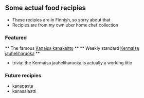 ## Some actual food recipies
- These recipies are in Finnish, so sorry about that
- Recipies are from my own uber home chef collection

### Featured
** The famous [Kanaisa kanakeitto](https://github.com/nriitala/recipies/blob/master/kanaisa_kanakeitto.md) **
** Weekly standard [Kermaisa jauheliharuoka](https://github.com/nriitala/recipies/blob/master/kermaisa_jauheliharuoka.md) **
- trivia: the Kermaisa jauheliharuoka is actually a working title

### Future recipies
- kanapasta
- kanasalaatti
